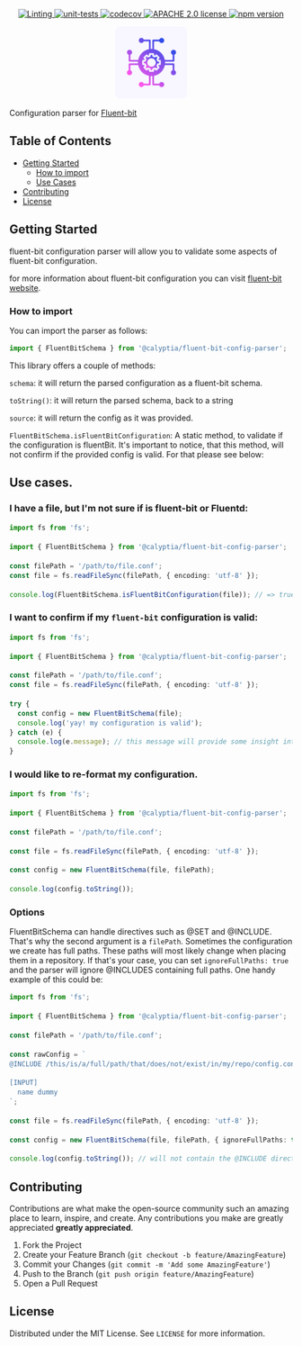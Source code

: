 <p align="center">
    <a href="https://github.com/calyptia/fluent-bit-config-parser/actions/workflows/linting.yml">
      <img src="https://github.com/calyptia/fluent-bit-config-parser/actions/workflows/linting.yml/badge.svg" alt="Linting" />
    </a>
    <a href="https://github.com/calyptia/fluent-bit-config-parser/actions/workflows/unit-tests.yml">
      <img src="https://github.com/calyptia/fluent-bit-config-parser/actions/workflows/unit-tests.yml/badge.svg" alt="unit-tests" />
    </a>
    <a href="https://codecov.io/gh/calyptia/fluent-bit-config-parser">
      <img src="https://codecov.io/gh/calyptia/fluent-bit-config-parser/branch/main/graph/badge.svg?token=48gHuQl8zV" alt="codecov" />
    </a>
    <a href="https://github.com/calyptia/fluent-bit-config-parser/blob/main/LICENSE">
      <img src="https://img.shields.io/github/license/calyptia/fluent-bit-config-parser" alt="APACHE 2.0 license" />
    </a>
    <a href="https://www.npmjs.com/package/@calyptia/fluent-bit-config-parser">
      <img src="https://img.shields.io/npm/v/@calyptia/fluent-bit-config-parser" alt="npm version" />
    </a>
    <!--  -->
</p>

<p align="center">
  <a href="https://github.com/calyptia/fluent-bit-config-parser">
    <img src="images/logo.png" alt="Logo" width="128" height="128">
  </a>

</p>

Configuration parser for [Fluent-bit](https://github.com/fluent/fluent-bit)

## Table of Contents

- [Getting Started](#getting-started)
  - [How to import](#how-to-import)
  - [Use Cases](#use-cases)
- [Contributing](#contributing)
- [License](#license)

## Getting Started

fluent-bit configuration parser will allow you to validate some aspects of fluent-bit configuration.

for more information about fluent-bit configuration you can visit [fluent-bit website](https://docs.fluentbit.io/manual/administration/configuring-fluent-bit/configuration-file).

### How to import

You can import the parser as follows:

```typescript
import { FluentBitSchema } from '@calyptia/fluent-bit-config-parser';
```

This library offers a couple of methods:

`schema`: it will return the parsed configuration as a fluent-bit schema.

`toString()`: it will return the parsed schema, back to a string

`source`: it will return the config as it was provided.

`FluentBitSchema.isFluentBitConfiguration`: A static method, to validate if the configuration is fluentBit. It's important to notice, that this method, will not confirm if the provided config is valid. For that please see below:

## Use cases.

### I have a file, but I'm not sure if is fluent-bit or Fluentd:

```typescript
import fs from 'fs';

import { FluentBitSchema } from '@calyptia/fluent-bit-config-parser';

const filePath = '/path/to/file.conf';
const file = fs.readFileSync(filePath, { encoding: 'utf-8' });

console.log(FluentBitSchema.isFluentBitConfiguration(file)); // => true/false
```

### I want to confirm if my `fluent-bit` configuration is valid:

```typescript
import fs from 'fs';

import { FluentBitSchema } from '@calyptia/fluent-bit-config-parser';

const filePath = '/path/to/file.conf';
const file = fs.readFileSync(filePath, { encoding: 'utf-8' });

try {
  const config = new FluentBitSchema(file);
  console.log('yay! my configuration is valid');
} catch (e) {
  console.log(e.message); // this message will provide some insight int what went wrong.
}
```

### I would like to re-format my configuration.

```typescript
import fs from 'fs';

import { FluentBitSchema } from '@calyptia/fluent-bit-config-parser';

const filePath = '/path/to/file.conf';

const file = fs.readFileSync(filePath, { encoding: 'utf-8' });

const config = new FluentBitSchema(file, filePath);

console.log(config.toString());
```

### Options

FluentBitSchema can handle directives such as @SET and @INCLUDE. That's why the second argument is a `filePath`. Sometimes the configuration we create has full paths. These paths will most likely change when placing them in a repository. If that's your case, you can set `ignoreFullPaths: true` and the parser will ignore @INCLUDES containing full paths. One handy example of this could be:

```typescript
import fs from 'fs';

import { FluentBitSchema } from '@calyptia/fluent-bit-config-parser';

const filePath = '/path/to/file.conf';

const rawConfig = `
@INCLUDE /this/is/a/full/path/that/does/not/exist/in/my/repo/config.conf

[INPUT]
  name dummy
`;

const file = fs.readFileSync(filePath, { encoding: 'utf-8' });

const config = new FluentBitSchema(file, filePath, { ignoreFullPaths: true });

console.log(config.toString()); // will not contain the @INCLUDE directive call.
```

<!-- CONTRIBUTING -->

## Contributing

Contributions are what make the open-source community such an amazing place to learn, inspire, and create. Any contributions you make are greatly appreciated **greatly appreciated**.

1. Fork the Project
2. Create your Feature Branch (`git checkout -b feature/AmazingFeature`)
3. Commit your Changes (`git commit -m 'Add some AmazingFeature'`)
4. Push to the Branch (`git push origin feature/AmazingFeature`)
5. Open a Pull Request

<!-- LICENSE -->

## License

Distributed under the MIT License. See `LICENSE` for more information.
